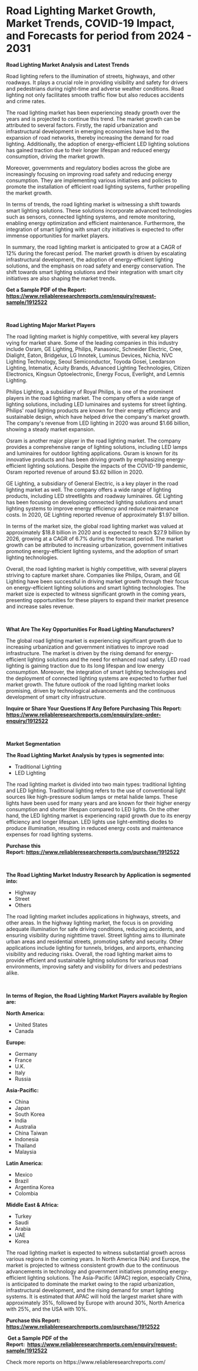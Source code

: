 <p><h1>Road Lighting Market Growth, Market Trends, COVID-19 Impact, and Forecasts for period from 2024 - 2031</h1></p><p><strong>Road Lighting Market Analysis and Latest Trends</strong></p>
<p><p>Road lighting refers to the illumination of streets, highways, and other roadways. It plays a crucial role in providing visibility and safety for drivers and pedestrians during night-time and adverse weather conditions. Road lighting not only facilitates smooth traffic flow but also reduces accidents and crime rates.</p><p>The road lighting market has been experiencing steady growth over the years and is projected to continue this trend. The market growth can be attributed to several factors. Firstly, the rapid urbanization and infrastructural development in emerging economies have led to the expansion of road networks, thereby increasing the demand for road lighting. Additionally, the adoption of energy-efficient LED lighting solutions has gained traction due to their longer lifespan and reduced energy consumption, driving the market growth.</p><p>Moreover, governments and regulatory bodies across the globe are increasingly focusing on improving road safety and reducing energy consumption. They are implementing various initiatives and policies to promote the installation of efficient road lighting systems, further propelling the market growth.</p><p>In terms of trends, the road lighting market is witnessing a shift towards smart lighting solutions. These solutions incorporate advanced technologies such as sensors, connected lighting systems, and remote monitoring, enabling energy optimization and efficient maintenance. Furthermore, the integration of smart lighting with smart city initiatives is expected to offer immense opportunities for market players.</p><p>In summary, the road lighting market is anticipated to grow at a CAGR of 12% during the forecast period. The market growth is driven by escalating infrastructural development, the adoption of energy-efficient lighting solutions, and the emphasis on road safety and energy conservation. The shift towards smart lighting solutions and their integration with smart city initiatives are also shaping the market trends.</p></p>
<p><strong>Get a Sample PDF of the Report:&nbsp; <a href="https://www.reliableresearchreports.com/enquiry/request-sample/1912522">https://www.reliableresearchreports.com/enquiry/request-sample/1912522</a></strong></p>
<p>&nbsp;</p>
<p><strong>Road Lighting Major Market Players</strong></p>
<p><p>The road lighting market is highly competitive, with several key players vying for market share. Some of the leading companies in this industry include Osram, GE Lighting, Philips, Panasonic, Schneider Electric, Cree, Dialight, Eaton, Bridgelux, LG Innotek, Luminus Devices, Nichia, NVC Lighting Technology, Seoul Semiconductor, Toyoda Gosei, Leedarson Lighting, Intematix, Acuity Brands, Advanced Lighting Technologies, Citizen Electronics, Kingsun Optoelectronic, Energy Focus, Everlight, and Lemnis Lighting.</p><p>Philips Lighting, a subsidiary of Royal Philips, is one of the prominent players in the road lighting market. The company offers a wide range of lighting solutions, including LED luminaires and systems for street lighting. Philips' road lighting products are known for their energy efficiency and sustainable design, which have helped drive the company's market growth. The company's revenue from LED lighting in 2020 was around $1.66 billion, showing a steady market expansion.</p><p>Osram is another major player in the road lighting market. The company provides a comprehensive range of lighting solutions, including LED lamps and luminaires for outdoor lighting applications. Osram is known for its innovative products and has been driving growth by emphasizing energy-efficient lighting solutions. Despite the impacts of the COVID-19 pandemic, Osram reported revenue of around $3.62 billion in 2020.</p><p>GE Lighting, a subsidiary of General Electric, is a key player in the road lighting market as well. The company offers a wide range of lighting products, including LED streetlights and roadway luminaires. GE Lighting has been focusing on developing connected lighting solutions and smart lighting systems to improve energy efficiency and reduce maintenance costs. In 2020, GE Lighting reported revenue of approximately $1.97 billion.</p><p>In terms of the market size, the global road lighting market was valued at approximately $18.8 billion in 2020 and is expected to reach $27.9 billion by 2026, growing at a CAGR of 6.7% during the forecast period. The market growth can be attributed to increasing urbanization, government initiatives promoting energy-efficient lighting systems, and the adoption of smart lighting technologies.</p><p>Overall, the road lighting market is highly competitive, with several players striving to capture market share. Companies like Philips, Osram, and GE Lighting have been successful in driving market growth through their focus on energy-efficient lighting solutions and smart lighting technologies. The market size is expected to witness significant growth in the coming years, presenting opportunities for these players to expand their market presence and increase sales revenue.</p></p>
<p>&nbsp;</p>
<p><strong>What Are The Key Opportunities For Road Lighting Manufacturers?</strong></p>
<p><p>The global road lighting market is experiencing significant growth due to increasing urbanization and government initiatives to improve road infrastructure. The market is driven by the rising demand for energy-efficient lighting solutions and the need for enhanced road safety. LED road lighting is gaining traction due to its long lifespan and low energy consumption. Moreover, the integration of smart lighting technologies and the deployment of connected lighting systems are expected to further fuel market growth. The future outlook of the road lighting market looks promising, driven by technological advancements and the continuous development of smart city infrastructure.</p></p>
<p><strong>Inquire or Share Your Questions If Any Before Purchasing This Report: <a href="https://www.reliableresearchreports.com/enquiry/pre-order-enquiry/1912522">https://www.reliableresearchreports.com/enquiry/pre-order-enquiry/1912522</a></strong></p>
<p>&nbsp;</p>
<p><strong>Market Segmentation</strong></p>
<p><strong>The Road Lighting Market Analysis by types is segmented into:</strong></p>
<p><ul><li>Traditional Lighting</li><li>LED Lighting</li></ul></p>
<p><p>The road lighting market is divided into two main types: traditional lighting and LED lighting. Traditional lighting refers to the use of conventional light sources like high-pressure sodium lamps or metal halide lamps. These lights have been used for many years and are known for their higher energy consumption and shorter lifespan compared to LED lights. On the other hand, the LED lighting market is experiencing rapid growth due to its energy efficiency and longer lifespan. LED lights use light-emitting diodes to produce illumination, resulting in reduced energy costs and maintenance expenses for road lighting systems.</p></p>
<p><strong>Purchase this Report:&nbsp;<a href="https://www.reliableresearchreports.com/purchase/1912522">https://www.reliableresearchreports.com/purchase/1912522</a></strong></p>
<p>&nbsp;</p>
<p><strong>The Road Lighting Market Industry Research by Application is segmented into:</strong></p>
<p><ul><li>Highway</li><li>Street</li><li>Others</li></ul></p>
<p><p>The road lighting market includes applications in highways, streets, and other areas. In the highway lighting market, the focus is on providing adequate illumination for safe driving conditions, reducing accidents, and ensuring visibility during nighttime travel. Street lighting aims to illuminate urban areas and residential streets, promoting safety and security. Other applications include lighting for tunnels, bridges, and airports, enhancing visibility and reducing risks. Overall, the road lighting market aims to provide efficient and sustainable lighting solutions for various road environments, improving safety and visibility for drivers and pedestrians alike.</p></p>
<p>&nbsp;</p>
<p><strong>In terms of Region, the Road Lighting Market Players available by Region are:</strong></p>
<p>
    <p> <strong> North America: </strong>
        <ul>
            <li>United States</li>
            <li>Canada</li>
        </ul>
        </p> 
    <p> <strong> Europe: </strong>
        <ul>
            <li>Germany</li>
            <li>France</li>
            <li>U.K.</li>
            <li>Italy</li>
            <li>Russia</li>
        </ul>
        </p> 
    <p> <strong> Asia-Pacific: </strong>
        <ul>
            <li>China</li>
            <li>Japan</li>
            <li>South Korea</li>
            <li>India</li>
            <li>Australia</li>
            <li>China Taiwan</li>
            <li>Indonesia</li>
            <li>Thailand</li>
            <li>Malaysia</li>
        </ul>
        </p> 
    <p> <strong> Latin America: </strong>
        <ul>
            <li>Mexico</li>
            <li>Brazil</li>
            <li>Argentina Korea</li>
            <li>Colombia</li>
        </ul>
        </p> 
    <p> <strong> Middle East & Africa: </strong>
        <ul>
            <li>Turkey</li>
            <li>Saudi</li>
            <li>Arabia</li>
            <li>UAE</li>
            <li>Korea</li>
        </ul>
    </p>
    </p>
<p><p>The road lighting market is expected to witness substantial growth across various regions in the coming years. In North America (NA) and Europe, the market is projected to witness consistent growth due to the continuous advancements in technology and government initiatives promoting energy-efficient lighting solutions. The Asia-Pacific (APAC) region, especially China, is anticipated to dominate the market owing to the rapid urbanization, infrastructural development, and the rising demand for smart lighting systems. It is estimated that APAC will hold the largest market share with approximately 35%, followed by Europe with around 30%, North America with 25%, and the USA with 10%.</p></p>
<p><strong>Purchase this Report: <a href="https://www.reliableresearchreports.com/purchase/1912522">https://www.reliableresearchreports.com/purchase/1912522</a></strong></p>
<p>&nbsp;<strong>Get a Sample PDF of the Report:&nbsp;&nbsp;<a href="https://www.reliableresearchreports.com/enquiry/request-sample/1912522">https://www.reliableresearchreports.com/enquiry/request-sample/1912522</a></strong></p>
<p><strong></strong></p>
<p>Check more reports on https://www.reliableresearchreports.com/</p>